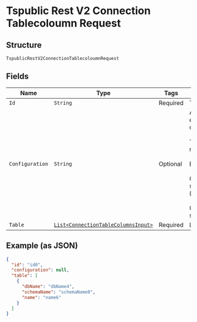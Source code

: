 
# Tspublic Rest V2 Connection Tablecoloumn Request

## Structure

`TspublicRestV2ConnectionTablecoloumnRequest`

## Fields

| Name | Type | Tags | Description | Getter | Setter |
|  --- | --- | --- | --- | --- | --- |
| `Id` | `String` | Required | The GUID of the connection | String getId() | setId(String id) |
| `Configuration` | `String` | Optional | A JSON object of the connection metadata. If this field is left empty, then the configuration saved in the connection is considered.<br><br>To get the tables based on a different configuration, include required attributes in the connection configuration JSON.<br><br>Example:<br><br>Get tables from Snowflake with a different user account than specified in the connection: {"user":"test_user","password":"test_pwd","role":"test_role"}<br><br>Get tables from Redshift for different database than specified in the connection: {"database":"test_db"} | String getConfiguration() | setConfiguration(String configuration) |
| `Table` | [`List<ConnectionTableColumnsInput>`](../../doc/models/connection-table-columns-input.md) | Required | List of table details | List<ConnectionTableColumnsInput> getTable() | setTable(List<ConnectionTableColumnsInput> table) |

## Example (as JSON)

```json
{
  "id": "id0",
  "configuration": null,
  "table": [
    {
      "dbName": "dbName4",
      "schemaName": "schemaName0",
      "name": "name6"
    }
  ]
}
```

